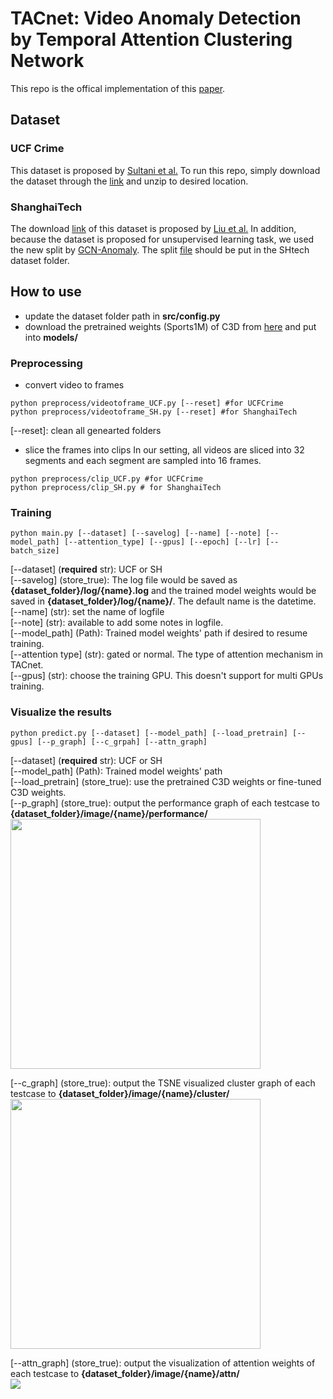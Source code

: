 # TACnet: Video Anomaly Detection by Temporal Attention Clustering Network
This repo is the offical implementation of this [paper](https://drive.google.com/uc?export=download&id=13ZapwcvD6-HNEcJmo9kbahvLC9ift9KP).
## Dataset
### UCF Crime
This dataset is proposed by [Sultani et al.](https://www.crcv.ucf.edu/projects/real-world/) To run this repo, simply download the dataset through the [link](https://www.dropbox.com/sh/75v5ehq4cdg5g5g/AABvnJSwZI7zXb8_myBA0CLHa?dl=0) and unzip to desired location.

### ShanghaiTech
The download [link](https://svip-lab.github.io/dataset/campus_dataset.html) of this dataset is proposed by [Liu et al.](https://svip-lab.github.io/dataset/campus_dataset.html) In addition, because the dataset is proposed for unsupervised learning task, we used the new split by [GCN-Anomaly](https://github.com/jx-zhong-for-academic-purpose/GCN-Anomaly-Detection). The split [file](https://github.com/jx-zhong-for-academic-purpose/GCN-Anomaly-Detection/tree/master/ShanghaiTech_new_split) should be put in the SHtech dataset folder.

## How to use
- update the dataset folder path in **src/config.py**  
- download the pretrained weights (Sports1M) of C3D from [here](http://imagelab.ing.unimore.it/files/c3d_pytorch/c3d.pickle) and put into **models/**  

### Preprocessing
- convert video to frames
```
python preprocess/videotoframe_UCF.py [--reset] #for UCFCrime
python preprocess/videotoframe_SH.py [--reset] #for ShanghaiTech
```
[--reset]: clean all genearted folders

- slice the frames into clips
In our setting, all videos are sliced into 32 segments and each segment are sampled into 16 frames.
```
python preprocess/clip_UCF.py #for UCFCrime
python preprocess/clip_SH.py # for ShanghaiTech
```

### Training
```
python main.py [--dataset] [--savelog] [--name] [--note] [--model_path] [--attention_type] [--gpus] [--epoch] [--lr] [--batch_size]
```
[--dataset] (**required** str): UCF or SH  
[--savelog] (store_true): The log file would be saved as **{dataset_folder}/log/{name}.log** and the trained model weights would be saved in **{dataset_folder}/log/{name}/**. The default name is the datetime.  
[--name] (str): set the name of logfile  
[--note] (str): available to add some notes in logfile.  
[--model_path] (Path): Trained model weights' path if desired to resume training.  
[--attention type] (str): gated or normal. The type of attention mechanism in TACnet.   
[--gpus] (str): choose the training GPU. This doesn't support for multi GPUs training.  

### Visualize the results
```
python predict.py [--dataset] [--model_path] [--load_pretrain] [--gpus] [--p_graph] [--c_grpah] [--attn_graph]
```
[--dataset] (**required** str): UCF or SH  
[--model_path] (Path): Trained model weights' path  
[--load_pretrain] (store_true): use the pretrained C3D weights or fine-tuned C3D weights.  
[--p_graph] (store_true): output the performance graph of each testcase to **{dataset_folder}/image/{name}/performance/** 
<img src="https://i.imgur.com/3lQWMtM.png" height="400">

[--c_graph] (store_true): output the TSNE visualized cluster graph of each testcase to **{dataset_folder}/image/{name}/cluster/**  
<img src="https://i.imgur.com/Mepbbqy.png" height="400">

[--attn_graph] (store_true): output the visualization of attention weights of each testcase to **{dataset_folder}/image/{name}/attn/**  
![](https://i.imgur.com/sGmzKmE.png)


